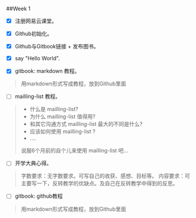 ##Week 1

- [x] 注册网易云课堂。  

- [x] Github初始化。  

- [x] Github与Gitbook链接 + 发布图书。 

- [x] say "Hello World".  

- [x] gitbook: markdown 教程。
>用markdown形式写成教程，放到Github里面

- [ ] mailling-list 教程。
> - 什么是 mailling-list?
> - 为什么 mailling-list 值得用?
>- 和其它沟通方式 mailling-list 最大的不同是什么?
>- 应该如何使用 mailling-list ?
>- ....
>
>说服6个月前的自个儿来使用 mailling-list 吧...

- [ ] 开学大典心得。  
>字数要求：无字数要求。可写自己的收获、感想、目标等。
>内容要求：可主要写一下，反转教学的优缺点。及自己在反转教学中得到的反思。

- [ ] gitbook: github教程
>用markdown形式写成教程，放到Github里面

